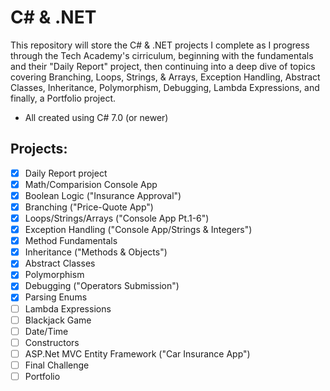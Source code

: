 # C# & .NET
This repository will store the C# & .NET projects I complete as I progress through the Tech Academy's cirriculum, beginning with the fundamentals and their "Daily Report" project, then continuing into a deep dive of topics covering Branching, Loops, Strings, & Arrays, Exception Handling, Abstract Classes, Inheritance, Polymorphism, Debugging, Lambda Expressions, and finally, a Portfolio project.
  - All created using C# 7.0 (or newer)

## Projects:
 - [x] Daily Report project
 - [x] Math/Comparision Console App
 - [x] Boolean Logic ("Insurance Approval")
 - [x] Branching ("Price-Quote App")
 - [x] Loops/Strings/Arrays ("Console App Pt.1-6")
 - [x] Exception Handling ("Console App/Strings & Integers")
 - [x] Method Fundamentals
 - [x] Inheritance ("Methods & Objects")
 - [x] Abstract Classes
 - [x] Polymorphism
 - [x] Debugging ("Operators Submission")
 - [x] Parsing Enums
 - [ ] Lambda Expressions
 - [ ] Blackjack Game
 - [ ] Date/Time
 - [ ] Constructors
 - [ ] ASP.Net MVC Entity Framework ("Car Insurance App")
 - [ ] Final Challenge
 - [ ] Portfolio
